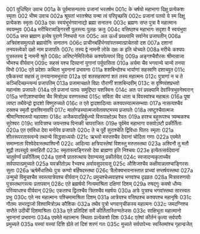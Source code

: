 001  युधिष्ठिर उवाच
001a के पूर्वमासन्पतयः प्रजानां भरतर्षभ
001c के चर्षयो महाभागा दिक्षु प्रत्येकशः स्मृताः
002  भीष्म उवाच
002a श्रूयतां भरतश्रेष्ठ यन्मा त्वं परिपृच्छसि
002c प्रजानां पतयो ये स्म दिक्षु प्रत्येकशः स्मृताः
003a एकः स्वयंभूर्भगवानाद्यो ब्रह्मा सनातनः
003c ब्रह्मणः सप्त पुत्रा वै महात्मानः स्वयम्भुवः
004a मरीचिरत्र्यङ्गिरसौ पुलस्त्यः पुलहः क्रतुः
004c वसिष्ठश्च महाभागः सदृशा वै स्वयंभुवा
005a सप्त ब्रह्माण इत्येष पुराणे निश्चयो गतः
005c अत ऊर्ध्वं प्रवक्ष्यामि सर्वानेव प्रजापतीन्
006a अत्रिवंशसमुत्पन्नो ब्रह्मयोनिः सनातनः
006c प्राचीनबर्हिर्भगवांस्तस्मात्प्राचेतसो दश
007a दशानां तनयस्त्वेको दक्षो नाम प्रजापतिः
007c तस्य द्वे नामनी लोके दक्षः क इति चोच्यते
008a मरीचेः कश्यपः पुत्रस्तस्य द्वे नामनी श्रुते
008c अरिष्टनेमिरित्येकं कश्यपेत्यपरं विदुः
009a अङ्गश्चैवौरसः श्रीमान्राजा भौमश्च वीर्यवान्
009c सहस्रं यश्च दिव्यानां युगानां पर्युपासिता
010a अर्यमा चैव भगवान्ये चान्ये तनया विभो
010c एते प्रदेशाः कथिता भुवनानां प्रभावनाः
011a शशबिन्दोश्च भार्याणां सहस्राणि दशाच्युत
011c एकैकस्यां सहस्रं तु तनयानामभूत्तदा
012a एवं शतसहस्राणां शतं तस्य महात्मनः
012c पुत्राणां न च ते कञ्चिदिच्छन्त्यन्यं प्रजापतिम्
013a प्रजामाचक्षते विप्राः पौराणीं शाशबिन्दवीम्
013c स वृष्णिवंशप्रभवो महान्वंशः प्रजापतेः
014a एते प्रजानां पतयः समुद्दिष्टा यशस्विनः
014c अतः परं प्रवक्ष्यामि देवांस्त्रिभुवनेश्वरान्
015a भगोंऽशश्चार्यमा चैव मित्रोऽथ वरुणस्तथा
015c सविता चैव धाता च विवस्वांश्च महाबलः
016a पूषा त्वष्टा तथैवेन्द्रो द्वादशो विष्णुरुच्यते
016c त एते द्वादशादित्याः कश्यपस्यात्मसम्भवाः
017a नासत्यश्चैव दस्रश्च स्मृतौ द्वावश्विनावपि
017c मार्ताण्डस्यात्मजावेतावष्टमस्य प्रजापतेः
018a त्वष्टुश्चैवात्मजः श्रीमान्विश्वरूपो महायशाः
018c अजैकपादहिर्बुध्न्यो विरूपाक्षोऽथ रैवतः
019a हरश्च बहुरूपश्च त्र्यम्बकश्च सुरेश्वरः
019c सावित्रश्च जयन्तश्च पिनाकी चापराजितः
019e पूर्वमेव महाभागा वसवोऽष्टौ प्रकीर्तिताः
020a एत एवंविधा देवा मनोरेव प्रजापतेः
020c ते च पूर्वे सुराश्चेति द्विविधाः पितरः स्मृताः
021a शीलरूपरतास्त्वन्ये तथान्ये सिद्धसाध्ययोः
021c ऋभवो मरुतश्चैव देवानां चोदिता गणाः
022a एवमेते समाम्नाता विश्वेदेवास्तथाश्विनौ
022c आदित्याः क्षत्रियास्तेषां विशस्तु मरुतस्तथा
023a अश्विनौ तु मतौ शूद्रौ तपस्युग्रे समाहितौ
023c स्मृतास्त्वङ्गिरसो देवा ब्राह्मणा इति निश्चयः
023e इत्येतत्सर्वदेवानां चातुर्वर्ण्यं प्रकीर्तितम्
024a एतान्वै प्रातरुत्थाय देवान्यस्तु प्रकीर्तयेत्
024c स्वजादन्यकृताच्चैव सर्वपापात्प्रमुच्यते
025a यवक्रीतोऽथ रैभ्यश्च अर्वावसुपरावसू
025c औशिजश्चैव कक्षीवान्नलश्चाङ्गिरसः सुताः
026a ऋषेर्मेधातिथेः पुत्रः कण्वो बर्हिषदस्तथा
026c त्रैलोक्यभावनास्तात प्राच्यां सप्तर्षयस्तथा
027a उन्मुचो विमुचश्चैव स्वस्त्यात्रेयश्च वीर्यवान्
027c प्रमुचश्चेध्मवाहश्च भगवांश्च दृढव्रतः
028a मित्रावरुणयोः पुत्रस्तथागस्त्यः प्रतापवान्
028c एते ब्रह्मर्षयो नित्यमाश्रिता दक्षिणां दिशम्
029a रुषद्गुः कवषो धौम्यः परिव्याधश्च वीर्यवान्
029c एकतश्च द्वितश्चैव त्रितश्चैव महर्षयः
030a अत्रेः पुत्रश्च भगवांस्तथा सारस्वतः प्रभुः
030c एते नव महात्मानः पश्चिमामाश्रिता दिशम्
031a आत्रेयश्च वसिष्ठश्च कश्यपश्च महानृषिः
031c गौतमः सभरद्वाजो विश्वामित्रोऽथ कौशिकः
032a तथैव पुत्रो भगवानृचीकस्य महात्मनः
032c जमदग्निश्च सप्तैते उदीचीं दिशमाश्रिताः
033a एते प्रतिदिशं सर्वे कीर्तितास्तिग्मतेजसः
033c साक्षिभूता महात्मानो भुवनानां प्रभावनाः
034a एवमेते महात्मानः स्थिताः प्रत्येकशो दिशः
034c एतेषां कीर्तनं कृत्वा सर्वपापैः प्रमुच्यते
035a यस्यां यस्यां दिशि ह्येते तां दिशं शरणं गतः
035c मुच्यते सर्वपापेभ्यः स्वस्तिमांश्च गृहान्व्रजेत्

